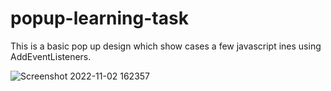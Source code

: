 # popup-learning-task
This is a basic pop up design which show cases a few javascript ines using AddEventListeners.

![Screenshot 2022-11-02 162357](https://user-images.githubusercontent.com/84972338/199530413-97eb9dec-90a1-4d86-b742-6addd41b632e.png)
